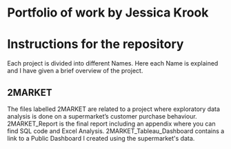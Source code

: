 # Portfolio of work by Jessica Krook

# Instructions for the repository 

Each project is divided into different Names. Here each Name is explained and I have given a brief overview of the project. 

## 2MARKET 

The files labelled 2MARKET are related to a project where exploratory data analysis is done on a supermarket’s customer purchase behaviour.
2MARKET_Report is the final report including an appendix where you can find SQL code and Excel Analysis.
2MARKET_Tableau_Dashboard contains a link to a Public Dashboard I created using the supermarket's data.

